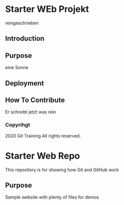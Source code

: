 # Starter WEb Projekt
reingeschrieben
## Introduction

## Purpose
eine Sonne
## Deployment

## How To Contribute
 Er schreibt jetzt was rein 

### Copyrihgt

2020 Git Training All rights reserved.



# Starter Web Repo

This repository is for showing how Git and GitHub work

## Purpose

Sample website with plenty of files for demos